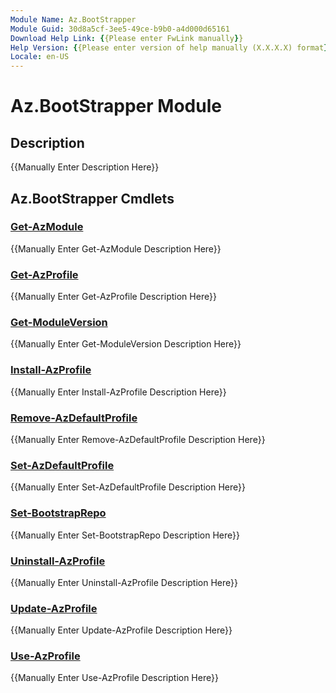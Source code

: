 ```yaml
---
Module Name: Az.BootStrapper
Module Guid: 30d8a5cf-3ee5-49ce-b9b0-a4d000d65161
Download Help Link: {{Please enter FwLink manually}}
Help Version: {{Please enter version of help manually (X.X.X.X) format}}
Locale: en-US
---
```


# Az.BootStrapper Module
## Description
{{Manually Enter Description Here}}

## Az.BootStrapper Cmdlets
### [Get-AzModule](Get-AzModule.md)
{{Manually Enter Get-AzModule Description Here}}

### [Get-AzProfile](Get-AzProfile.md)
{{Manually Enter Get-AzProfile Description Here}}

### [Get-ModuleVersion](Get-ModuleVersion.md)
{{Manually Enter Get-ModuleVersion Description Here}}

### [Install-AzProfile](Install-AzProfile.md)
{{Manually Enter Install-AzProfile Description Here}}

### [Remove-AzDefaultProfile](Remove-AzDefaultProfile.md)
{{Manually Enter Remove-AzDefaultProfile Description Here}}

### [Set-AzDefaultProfile](Set-AzDefaultProfile.md)
{{Manually Enter Set-AzDefaultProfile Description Here}}

### [Set-BootstrapRepo](Set-BootstrapRepo.md)
{{Manually Enter Set-BootstrapRepo Description Here}}

### [Uninstall-AzProfile](Uninstall-AzProfile.md)
{{Manually Enter Uninstall-AzProfile Description Here}}

### [Update-AzProfile](Update-AzProfile.md)
{{Manually Enter Update-AzProfile Description Here}}

### [Use-AzProfile](Use-AzProfile.md)
{{Manually Enter Use-AzProfile Description Here}}

